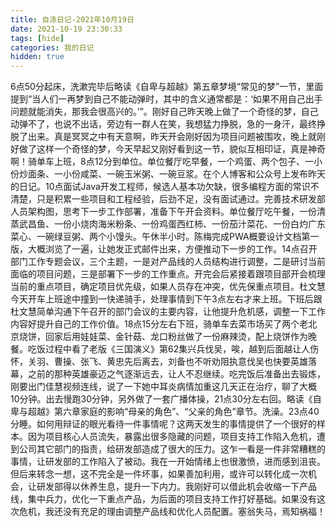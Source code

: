 ```yaml
---
title: 自涤日记-2021年10月19日
date: 2021-10-19 23:30:33
tags: [hide]
categories: 我的日记
hidden: true
---
```

6点50分起床，洗漱完毕后略读《自卑与超越》第五章梦境“常见的梦”一节，里面提到“当人们一再梦到自己不能动弹时，其中的含义通常都是：‘如果不用自己出手问题就能消失，那我会很高兴的。’”。刚好自己昨天晚上做了一个奇怪的梦，自己动弹不了，也说不出话，旁边有一群人在笑，我想猛力挣脱，急的一身汗，最终挣脱了出来。真是冥冥之中有天意啊，昨天开会刚好因为项目问题被围攻，晚上就刚好做了这样一个奇怪的梦，今天早起又刚好看到这一节，貌似互相印证，真是神奇啊！骑单车上班，8点12分到单位。单位餐厅吃早餐，一个鸡蛋、两个包子、一小份炒面条、一小份咸菜、一碗玉米粥、一碗豆浆。在个人博客和公众号上发布昨天的日记。10点面试Java开发工程师，候选人基本功欠缺，很多编程方面的常识不清楚，只是积累一些项目和工程经验，后劲不足，没有面试通过。完善技术研发部人员架构图，思考下一步工作部署，准备下午开会资料。单位餐厅吃午餐，一份清蒸武昌鱼、一份小烧肉海米粉条、一份鸡蛋西红柿、一份茄汁菜花、一份白灼广东菜心、一碗绿豆粥、两个小馒头。午休半小时。陈梅完成PWA概要设计文档第一版，大概浏览了一遍，让她发正式邮件出来，方便推动下一步的工作。14点召开部门工作专题会议，三个主题，一是对产品线的人员结构进行调整，二是研讨当前面临的项目问题，三是部署下一步的工作重点。开完会后紧接着跟项目部开会梳理当前的重点项目，确定项目优先级，如果人员存在冲突，优先保重点项目。杜文慧今天开车上班途中撞到一快递骑手，处理事情到下午3点左右才来上班。下班后跟杜文慧简单沟通下午召开的部门会议的主要内容，让他提升危机感，调整一下工作内容好提升自己的工作价值。18点15分左右下班，骑单车去菜市场买了两个老北京烧饼，回家后用娃娃菜、金针菇、龙口粉丝做了一份麻辣烫，配上烧饼作为晚餐。吃饭过程中看了老版《三国演义》第62集兴兵伐吴，唉，越到后面越让人伤怀，关羽、曹操、张飞、黄忠先后离去，刘备也不听劝阻执意伐吴也快要英雄落幕，之前的那种英雄豪迈之气逐渐远去，让人不忍继续。吃完饭后准备出去锻炼，刚要出门佳慧视频连线，说了一下她中耳炎病情加重这几天正在治疗，聊了大概10分钟。出去慢跑30分钟，另外做了一套广播体操，21点30分左右回。略读《自卑与超越》第六章家庭的影响“母亲的角色”、“父亲的角色”章节。洗澡。23点40分睡。如何用辩证的眼光看待一件事情呢？这两天发生的事情提供了一个很好的样本。因为项目核心人员流失，暴露出很多隐藏的问题，项目支持工作陷入危机，遭到公司其它部门的指责，给研发部造成了很大的压力。这乍一看是一件非常糟糕的事情，让研发部的工作陷入了被动。我在一开始情绪上也很激愤，进而感到沮丧。但后来转念一想，这不完全是一件坏事，如果善加利用，或许可以转化成一次机会，让研发部得以休养生息，提升一下内力。我刚好可以借此机会收缩一下产品线，集中兵力，优化一下重点产品，为后面的项目支持工作打好基础。如果没有这次危机，我还没有充足的理由调整产品线和优化人员配置。塞翁失马，焉知祸福！